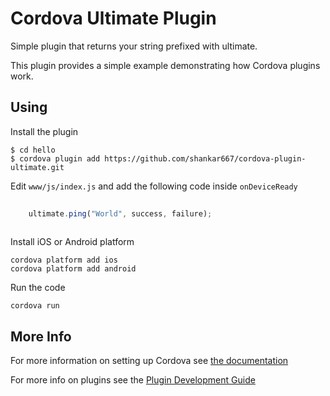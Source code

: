# Cordova Ultimate Plugin

Simple plugin that returns your string prefixed with ultimate.

This plugin provides a simple example demonstrating how Cordova plugins work.

## Using
    
Install the plugin

    $ cd hello
    $ cordova plugin add https://github.com/shankar667/cordova-plugin-ultimate.git
    

Edit `www/js/index.js` and add the following code inside `onDeviceReady`

```javascript
 
    ultimate.ping("World", success, failure);
	
```

Install iOS or Android platform

    cordova platform add ios
    cordova platform add android
    
Run the code

    cordova run 

## More Info

For more information on setting up Cordova see [the documentation](http://cordova.apache.org/docs/en/4.0.0/guide_cli_index.md.html#The%20Command-Line%20Interface)

For more info on plugins see the [Plugin Development Guide](http://cordova.apache.org/docs/en/4.0.0/guide_hybrid_plugins_index.md.html#Plugin%20Development%20Guide)
